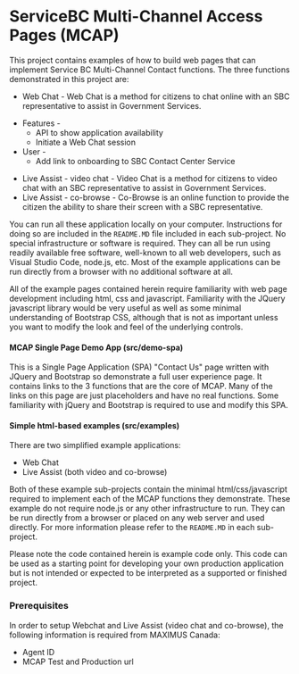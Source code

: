 # ServiceBC Multi-Channel Access Pages (MCAP)

This project contains examples of how to build web pages that can implement Service BC Multi-Channel Contact functions. The three functions demonstrated in this project are:
- Web Chat - Web Chat is a method for citizens to chat online with an SBC representative to assist in Government Services.
* Features - 
  * API to show application availability
  * Initiate a Web Chat session
* User - 
  * Add link to onboarding to SBC Contact Center Service

- Live Assist - video chat - Video Chat is a method for citizens to video chat with an SBC representative to assist in Government Services.
- Live Assist - co-browse - Co-Browse is an online function to provide the citizen the ability to share their screen with a SBC representative.

You can run all these application locally on your computer. Instructions for doing so are included in the `README.MD` file included in each sub-project.  No special infrastructure or software is required. They can all be run using readily available free software, well-known to all web developers, such as Visual Studio Code, node.js, etc.  Most of the example applications can be run directly from a browser with no additional software at all.

All of the example pages contained herein require familiarity with web page development including html, css and javascript.  Familiarity with the JQuery javascript library would be very useful as well as some minimal understanding of Bootstrap CSS, although that is not as important unless you want to modify the look and feel of the underlying controls.

#### MCAP Single Page Demo App (src/demo-spa)
  This is a Single Page Application (SPA) "Contact Us" page written with JQuery and Bootstrap so demonstrate a full user experience page.  It contains links to the 3 functions that are the core of MCAP.  Many of the links on this page are just placeholders and have no real functions.  Some familiarity with jQuery and Bootstrap is required to use and modify this SPA.



  #### Simple html-based examples (src/examples)
  There are two simplified example applications:
  - Web Chat
  - Live Assist (both video and co-browse)

Both of these example sub-projects contain the minimal html/css/javascript required to implement each of the MCAP functions they demonstrate.  These example do not require node.js or any other infrastructure to run.  They can be run directly from a browser or placed on any web server and used directly.  For more information please refer to the `README.MD` in each sub-project.


Please note the code contained herein is example code only. This code can be used as a starting 
point for developing your own production application but is not intended or expected to be 
interpreted as a supported or finished project. 

### Prerequisites

In order to setup Webchat and Live Assist (video chat and co-browse), the following information is required from MAXIMUS Canada:
- Agent ID
- MCAP Test and Production url



